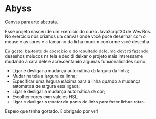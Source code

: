 # Abyss

Canvas para arte abstrata.

Esse projeto nasceu de um exercício do curso JavaScript30 de Wes Bos.
No exercício nós criamos um canvas onde você pode desenhar com o mouse e as cores e o tamanho da linha mudam conforme você desenha.

Eu gostei bastante do exercício e do resultado dele, me deverti fazendo desenhos malucos na tela e decidi deixar o projeto mais interessante mudando a cara dele e acrescentando algumas funcionalidades como:

- Ligar e desligar a mudança automática da largura da linha;
- Mudar na tela a largura da linha;
- Especificar uma largura máxima para a linha quando a mudança automática de largura está ligada;
- Ligar e desligar a mudança automática de cor;
- Escolher cores com valores HSL;
- Ligar e desligar o resetar do ponto de linha para fazer linhas retas.

Espero que tenha gostado. E obrigado por ver!
